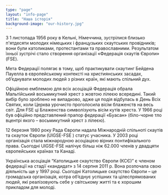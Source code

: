 ```yaml
---
type: "page"
layout: "info-page"
title: "Наша історія"
background-image: "our-history.jpg"
---
```


З 1 листопада 1956 року в Кельні, Німеччина, зустрілися близько п'ятдесяти молодих німецьких і французьких скаутських провідників; вони були католиками, протестантами та православними. Результатом їхньої зустрічі стало створення організації «Федерація скаутів Європи» (FSE).

Мета Федерації полягає в тому, щоб практикувати скаутинг Бейдена Пауелла в європейському контексті на християнських засадах, об’єднувати молодих людей з різних країн, які мають спільний дух.

Офіційною емблемою для всіх асоціацій Федерація обрала Мальтійський восьмикутний хрест з жовтою лілеєю всередині. Такий вибір було зроблено не випадково, адже ця подія відбулась в День Всіх Святих, коли Церква урочисто проголосила вісім блаженств на весь світ. Для FSE ці Блаженства символізують вісім кутів хреста. У 1966 році був офіційно представлений прапор федерації «Буасан» (біло-чорне тло вцентрі якого – восьмикутний хрест з лілеєю).

12 березня 1980 року Рада Європи надала Міжнародній спільноті скаутів та скауток Європи (UIGSE-FSE ) статус учасника. У 2003 році організація стала міжнародною асоціацією вірних понтифікального права. Сьогодні UIGSE-FSE налічує  більш ніж 62.000 членів у двадцяти європейських країнах та Канаді.

Українська асоціація “Католицьке скаутство Європи (КСЄ)” є членом федерації на стадії «кандидат» з 14 серпня 2011 р. Вона розпочала свою діяльність ще у 1997 році. Сьогодні Католицьке скаутство Європи – це громадська організація, котра об’єднує успішних та цілеспрямованих людей, які реалізовують себе у світському житті та є хорошим прикладом для молоді.
